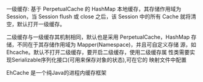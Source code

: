 一级缓存: 基于 PerpetualCache 的 HashMap 本地缓存，其存储作用域为 Session，当 Session flush 或 close 之后，该 Session 中的所有 Cache 就将清空，默认打开一级缓存。 

二级缓存与一级缓存其机制相同，默认也是采用 PerpetualCache，HashMap 存储，不同在于其存储作用域为 Mapper(Namespace)，并且可自定义存储 源，如 Ehcache。默认不打开二级缓存，要开启二级缓存，使用二级缓存属 性类需要实现Serializable序列化接口(可用来保存对象的状态),可在它的 映射文件中配置 

EhCache 是一个纯Java的进程内缓存框架 